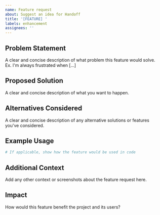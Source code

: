 ```yaml
---
name: Feature request
about: Suggest an idea for Handoff
title: '[FEATURE] '
labels: enhancement
assignees: ''
---
```


## Problem Statement

A clear and concise description of what problem this feature would solve. Ex. I'm always frustrated when [...]

## Proposed Solution

A clear and concise description of what you want to happen.

## Alternatives Considered

A clear and concise description of any alternative solutions or features you've considered.

## Example Usage

```elixir
# If applicable, show how the feature would be used in code
```

## Additional Context

Add any other context or screenshots about the feature request here.

## Impact

How would this feature benefit the project and its users?
